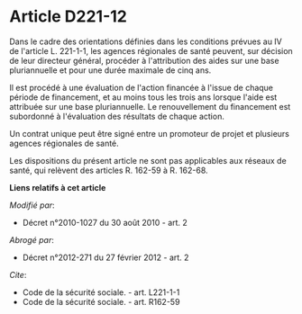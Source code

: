 # Article D221-12

Dans le cadre des orientations définies dans les conditions prévues au IV de l'article L. 221-1-1, les agences régionales de
santé peuvent, sur décision de leur directeur général, procéder à l'attribution des aides sur une base pluriannuelle et pour
une durée maximale de cinq ans. 

Il est procédé à une évaluation de l'action financée à l'issue de chaque période de financement, et au moins tous les trois
ans lorsque l'aide est attribuée sur une base pluriannuelle. Le renouvellement du financement est subordonné à l'évaluation
des résultats de chaque action. 

Un contrat unique peut être signé entre un promoteur de projet et plusieurs agences régionales de santé. 

Les dispositions du présent article ne sont pas applicables aux réseaux de santé, qui relèvent des articles R. 162-59 à R.
162-68.

**Liens relatifs à cet article**

_Modifié par_:

  - Décret n°2010-1027 du 30 août 2010 - art. 2

_Abrogé par_:

  - Décret n°2012-271 du 27 février 2012 - art. 2

_Cite_:

  - Code de la sécurité sociale. - art. L221-1-1
  - Code de la sécurité sociale. - art. R162-59
